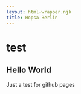 ```yaml
---
layout: html-wrapper.njk
title: Hopsa Berlin
---
```


# test

## Hello World

Just a test for github pages